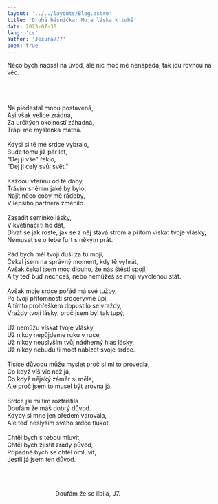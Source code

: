 ```yaml
---
layout: '../../layouts/Blog.astro'
title: 'Druhá básnička: Moje láska k tobě'
date: 2023-07-30
lang: 'cs'
author: 'Jezura777'
poem: true
---
```

Něco bych napsal na úvod, ale nic moc mě nenapadá, tak jdu rovnou na věc.
<br/><br/><br/>  
<!-- ^ tu je whitespaca kdyz chces aby si mel dalsi radek okopci ok tak prej br funkcionuje tez -->

Na piedestal mnou postavená,<br/>
Asi však velice zrádná,<br/>
Za určitých okolností záhadná,<br/>
Trápí mě myšlenka matná.<br/>
<br/>
Kdysi si tě mé srdce vybralo,<br/>
Bude tomu již pár let,<br/>
"Dej ji vše" řeklo,<br/>
"Dej ji celý svůj svět."<br/>
<br/>
Každou vteřinu od té doby,<br/>
Trávím sněním jaké by bylo,<br/>
Najít něco coby mě rádoby,<br/>
V lepšího partnera změnilo.<br/>
<br/>
Zasadit semínko lásky,<br/>
V květináči ti ho dát,<br/>
Dívat se jak roste, jak se z něj stává strom a přitom vískat tvoje vlásky,<br/>
Nemuset se o tebe furt s někým prát.<br/>
<br/>
Rád bych měl tvoji duši za tu moji,<br/>
Čekal jsem na správný moment, kdy tě vyhrát,<br/>
Avšak čekal jsem moc dlouho, že nás štěstí spojí,<br/>
A ty teď buď nechceš, nebo nemůžeš se moji vyvolenou stát.<br/>
<br/>
Avšak moje srdce pořád má své tužby,<br/>
Po tvojí přítomnosti srdceryvně úpí,<br/>
A tímto prohřeškem dopustilo se vraždy,<br/>
Vraždy tvojí lásky, proč jsem byl tak tupý,<br/>
<br/>
Už nemůžu vískat tvoje vlásky,<br/>
Už nikdy nepůjdeme ruku v ruce,<br/>
Už nikdy neuslyším tvůj nádherný hlas lásky,<br/>
Už nikdy nebudu ti moct nabízet svoje srdce.<br/>
<br/>
Tisíce důvodu můžu myslet proč si mi to provedla,<br/>
Co když víš víc než já,<br/>
Co když nějaký záměr si měla,<br/>
Ale proč jsem to musel být zrovna já.<br/>
<br/>
Srdce jsi mi tím roztříštila <br/>
Doufám že máš dobrý důvod.<br/>
Kdyby si mne jen předem varovala,<br/>
Ale teď neslyším svého srdce tlukot.<br/>
<br/>
Chtěl bych s tebou mluvit,<br/>
Chtěl bych zjistit zrady původ,<br/>
Případně bych se chtěl omluvit,<br/>
Jestli já jsem ten důvod.<br/>
 
<!--  -->
 
<!--  -->
                                Doufám že se líbila, J7.
